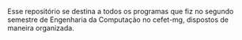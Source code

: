 Esse repositório se destina a todos os programas que fiz no segundo semestre de Engenharia da Computação no cefet-mg, dispostos de maneira organizada.
